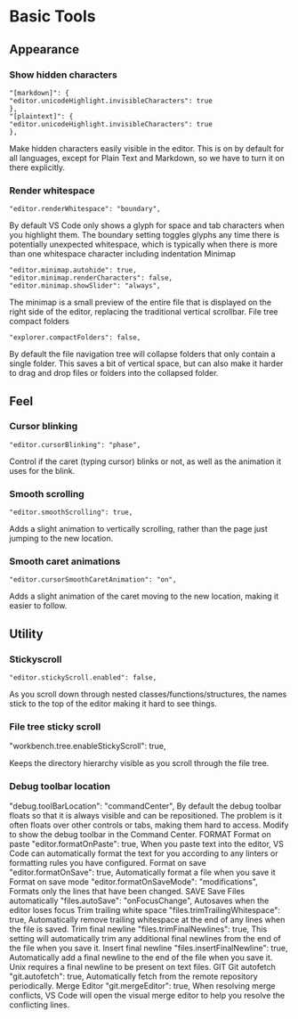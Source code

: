 # Basic Tools

## Appearance

### Show hidden characters

```
"[markdown]": {
"editor.unicodeHighlight.invisibleCharacters": true
},
"[plaintext]": {
"editor.unicodeHighlight.invisibleCharacters": true
},
```

Make hidden characters easily visible in the editor. This is on by default for all languages, except for Plain Text and Markdown, so we have to turn it on there explicitly.

### Render whitespace

```
"editor.renderWhitespace": "boundary",
```

By default VS Code only shows a glyph for space and tab characters when you highlight them. The boundary setting toggles glyphs any time there is potentially unexpected whitespace, which is typically when there is more than one whitespace character including indentation
Minimap

```
"editor.minimap.autohide": true,
"editor.minimap.renderCharacters": false,
"editor.minimap.showSlider": "always",
```

The minimap is a small preview of the entire file that is displayed on the right side of the editor, replacing the traditional vertical scrollbar.
File tree compact folders

```
"explorer.compactFolders": false,
```

By default the file navigation tree will collapse folders that only contain a single folder. This saves a bit of vertical space, but can also make it harder to drag and drop files or folders into the collapsed folder.

## Feel

### Cursor blinking

```
"editor.cursorBlinking": "phase",
```

Control if the caret (typing cursor) blinks or not, as well as the animation it uses for the blink.

### Smooth scrolling

```
"editor.smoothScrolling": true,
```

Adds a slight animation to vertically scrolling, rather than the page just jumping to the new location.

### Smooth caret animations

```
"editor.cursorSmoothCaretAnimation": "on",
```

Adds a slight animation of the caret moving to the new location, making it easier to follow.

## Utility

### Stickyscroll

```
"editor.stickyScroll.enabled": false,
```

As you scroll down through nested classes/functions/structures, the names stick to the top of the editor making it hard to see things.

### File tree sticky scroll

"workbench.tree.enableStickyScroll": true,

Keeps the directory hierarchy visible as you scroll through the file tree.

### Debug toolbar location

"debug.toolBarLocation": "commandCenter",
By default the debug toolbar floats so that it is always visible and can be repositioned. The problem is it often floats over other controls or tabs, making them hard to access. Modify to show the debug toolbar in the Command Center.
FORMAT
Format on paste
"editor.formatOnPaste": true,
When you paste text into the editor, VS Code can automatically format the text for you according to any linters or formatting rules you have configured.
Format on save
"editor.formatOnSave": true,
Automatically format a file when you save it
Format on save mode
"editor.formatOnSaveMode": "modifications",
Formats only the lines that have been changed.
SAVE
Save Files automatically
"files.autoSave": "onFocusChange",
Autosaves when the editor loses focus
Trim trailing white space
"files.trimTrailingWhitespace": true,
Automatically remove trailing whitespace at the end of any lines when the file is saved.
Trim final newline
"files.trimFinalNewlines": true,
This setting will automatically trim any additional final newlines from the end of the file when you save it.
Insert final newline
"files.insertFinalNewline": true,
Automatically add a final newline to the end of the file when you save it. Unix requires a final newline to be present on text files.
GIT
Git autofetch
"git.autofetch": true,
Automatically fetch from the remote repository periodically.
Merge Editor
"git.mergeEditor": true,
When resolving merge conflicts, VS Code will open the visual merge editor to help you resolve the conflicting lines.
